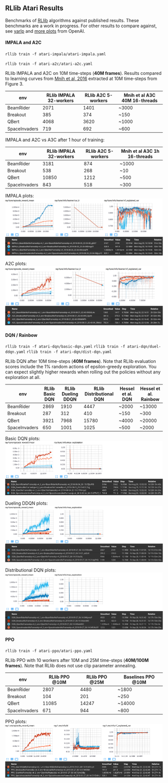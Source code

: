 ## RLlib Atari Results

Benchmarks of [RLlib](https://rllib.io) algorithms against published results. These benchmarks are a work in progress. For other results to compare against, see [yarlp](https://github.com/btaba/yarlp) and [more plots](https://github.com/openai/baselines-results/blob/master/acktr_ppo_acer_a2c_atari.ipynb) from OpenAI.

#### IMPALA and A2C

`rllib train -f atari-impala/atari-impala.yaml`

`rllib train -f atari-a2c/atari-a2c.yaml`

RLlib IMPALA and A2C on 10M time-steps (**40M frames**). Results compared to learning curves from [Mnih et al, 2016](https://arxiv.org/pdf/1602.01783.pdf) extracted at 10M time-steps from Figure 3.

|env|RLlib IMPALA 32-workers|RLlib A2C 5-workers|Mnih et al A3C 40M 16-threads|
|---|---|---|---|
|BeamRider|2071|1401|~3000|
|Breakout|385|374|~150|
|QBert|4068|3620|~1000|
|SpaceInvaders|719|692|~600|

IMPALA and A2C vs A3C after 1 hour of training:

|env|RLlib IMPALA 32-workers|RLlib A2C 5-workers|Mnih et al A3C 1h 16-threads|
|---|---|---|---|
|BeamRider|3181|874|~1000|
|Breakout|538|268|~10|
|QBert|10850|1212|~500|
|SpaceInvaders|843|518|~300|

IMPALA plots:
![tensorboard](/atari-impala/atari-impala.png)

A2C plots:
![tensorboard](/atari-a2c/atari-a2c.png)

#### DQN / Rainbow

`rllib train -f atari-dqn/basic-dqn.yaml`
`rllib train -f atari-dqn/duel-ddqn.yaml`
`rllib train -f atari-dqn/dist-dqn.yaml`

RLlib DQN after 10M time-steps (**40M frames**). Note that RLlib evaluation scores include the 1% random actions of epsilon-greedy exploration. You can expect slightly higher rewards when rolling out the policies without any exploration at all.

| env  |  RLlib Basic DQN | RLlib Dueling DDQN | RLlib Distributional DQN  |  Hessel et al. DQN |  Hessel et al. Rainbow |
|---|---|---|---|---|---|
|BeamRider|2869|1910|4447|~2000|~13000|
|Breakout|287|312|410|~150|~300|
|QBert|3921|7968|15780|~4000|~20000|
|SpaceInvaders|650|1001|1025|~500|~2000|

Basic DQN plots:
![tensorboard](/atari-dqn/basic-dqn.png)

Dueling DDQN plots:
![tensorboard](/atari-dqn/dueling-ddqn.png)

Distributional DQN plots:
![tensorboard](/atari-dqn/dist-dqn.png)

#### PPO

`rllib train -f atari-ppo/atari-ppo.yaml`

RLlib PPO with 10 workers after 10M and 25M time-steps (**40M/100M frames**). Note that RLlib does not use clip parameter annealing.

|env|RLlib PPO @10M|RLlib PPO @25M|Baselines PPO @10M|
|---|---|---|---|
|BeamRider|2807|4480|~1800|
|Breakout|104|201|~250|
|QBert|11085|14247|~14000|
|SpaceInvaders|671|944|~800|

PPO plots:
![tensorboard](/atari-ppo/atari-ppo.png)
